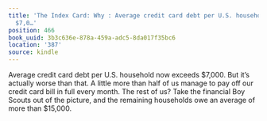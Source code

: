 ```yaml
---
title: 'The Index Card: Why : Average credit card debt per U.S. household now exceeds
  $7,0…'
position: 466
book_uuid: 3b3c636e-878a-459a-adc5-8da017f35bc6
location: '387'
source: kindle
---
```


Average credit card debt per U.S. household now exceeds $7,000. But it’s actually worse than that. A little more than half of us manage to pay off our credit card bill in full every month. The rest of us? Take the financial Boy Scouts out of the picture, and the remaining households owe an average of more than $15,000.
